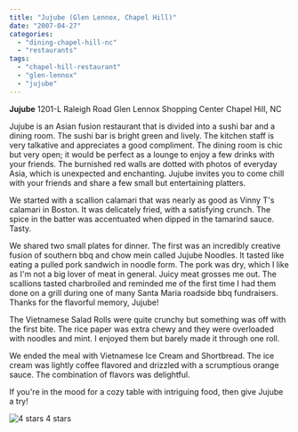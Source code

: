 ```yaml
---
title: "Jujube (Glen Lennox, Chapel Hill)"
date: "2007-04-27"
categories:
  - "dining-chapel-hill-nc"
  - "restaurants"
tags:
  - "chapel-hill-restaurant"
  - "glen-lennox"
  - "jujube"
---
```


**Jujube** 1201-L Raleigh Road Glen Lennox Shopping Center Chapel Hill, NC

Jujube is an Asian fusion restaurant that is divided into a sushi bar and a dining room. The sushi bar is bright green and lively. The kitchen staff is very talkative and appreciates a good compliment. The dining room is chic but very open; it would be perfect as a lounge to enjoy a few drinks with your friends. The burnished red walls are dotted with photos of everyday Asia, which is unexpected and enchanting. Jujube invites you to come chill with your friends and share a few small but entertaining platters.

We started with a scallion calamari that was nearly as good as Vinny T's calamari in Boston. It was delicately fried, with a satisfying crunch. The spice in the batter was accentuated when dipped in the tamarind sauce. Tasty.

We shared two small plates for dinner. The first was an incredibly creative fusion of southern bbq and chow mein called Jujube Noodles. It tasted like eating a pulled pork sandwich in noodle form. The pork was dry, which I like as I'm not a big lover of meat in general. Juicy meat grosses me out. The scallions tasted charbroiled and reminded me of the first time I had them done on a grill during one of many Santa Maria roadside bbq fundraisers. Thanks for the flavorful memory, Jujube!

The Vietnamese Salad Rolls were quite crunchy but something was off with the first bite. The rice paper was extra chewy and they were overloaded with noodles and mint. I enjoyed them but barely made it through one roll.

We ended the meal with Vietnamese Ice Cream and Shortbread. The ice cream was lightly coffee flavored and drizzled with a scrumptious orange sauce. The combination of flavors was delightful.

If you're in the mood for a cozy table with intriguing food, then give Jujube a try!




<div class="caption">

![4 stars](http://s3.amazonaws.com/thegourmez-wpmedia/2009/02/rating_truffle1.gif "rating_truffle1") 4 stars</div>

